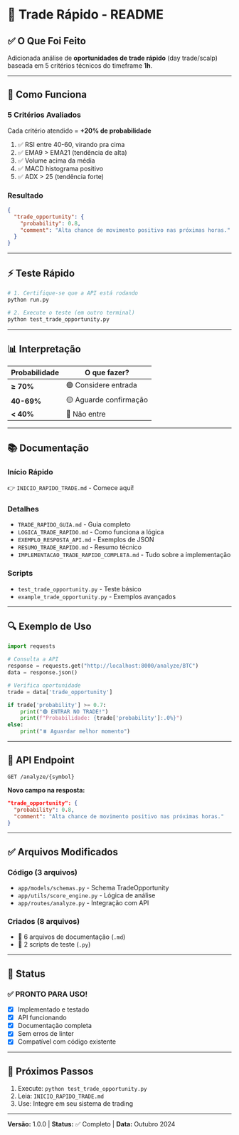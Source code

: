 # 🚀 Trade Rápido - README

## ✅ O Que Foi Feito

Adicionada análise de **oportunidades de trade rápido** (day trade/scalp) baseada em 5 critérios técnicos do timeframe **1h**.

---

## 🎯 Como Funciona

### 5 Critérios Avaliados

Cada critério atendido = **+20% de probabilidade**

1. ✅ RSI entre 40-60, virando pra cima
2. ✅ EMA9 > EMA21 (tendência de alta)
3. ✅ Volume acima da média
4. ✅ MACD histograma positivo
5. ✅ ADX > 25 (tendência forte)

### Resultado

```json
{
  "trade_opportunity": {
    "probability": 0.8,
    "comment": "Alta chance de movimento positivo nas próximas horas."
  }
}
```

---

## ⚡ Teste Rápido

```bash
# 1. Certifique-se que a API está rodando
python run.py

# 2. Execute o teste (em outro terminal)
python test_trade_opportunity.py
```

---

## 📊 Interpretação

| Probabilidade | O que fazer? |
|--------------|-------------|
| **≥ 70%** | 🟢 Considere entrada |
| **40-69%** | 🟡 Aguarde confirmação |
| **< 40%** | 🔴 Não entre |

---

## 📚 Documentação

### Início Rápido
👉 `INICIO_RAPIDO_TRADE.md` - Comece aqui!

### Detalhes
- `TRADE_RAPIDO_GUIA.md` - Guia completo
- `LOGICA_TRADE_RAPIDO.md` - Como funciona a lógica
- `EXEMPLO_RESPOSTA_API.md` - Exemplos de JSON
- `RESUMO_TRADE_RAPIDO.md` - Resumo técnico
- `IMPLEMENTACAO_TRADE_RAPIDO_COMPLETA.md` - Tudo sobre a implementação

### Scripts
- `test_trade_opportunity.py` - Teste básico
- `example_trade_opportunity.py` - Exemplos avançados

---

## 🔍 Exemplo de Uso

```python
import requests

# Consulta a API
response = requests.get("http://localhost:8000/analyze/BTC")
data = response.json()

# Verifica oportunidade
trade = data['trade_opportunity']

if trade['probability'] >= 0.7:
    print("🟢 ENTRAR NO TRADE!")
    print(f"Probabilidade: {trade['probability']:.0%}")
else:
    print("⏸️ Aguardar melhor momento")
```

---

## 📡 API Endpoint

```
GET /analyze/{symbol}
```

**Novo campo na resposta:**
```json
"trade_opportunity": {
  "probability": 0.8,
  "comment": "Alta chance de movimento positivo nas próximas horas."
}
```

---

## ✅ Arquivos Modificados

### Código (3 arquivos)
- `app/models/schemas.py` - Schema TradeOpportunity
- `app/utils/score_engine.py` - Lógica de análise
- `app/routes/analyze.py` - Integração com API

### Criados (8 arquivos)
- 📄 6 arquivos de documentação (`.md`)
- 🧪 2 scripts de teste (`.py`)

---

## 🎯 Status

### ✅ PRONTO PARA USO!

- [x] Implementado e testado
- [x] API funcionando
- [x] Documentação completa
- [x] Sem erros de linter
- [x] Compatível com código existente

---

## 🚀 Próximos Passos

1. Execute: `python test_trade_opportunity.py`
2. Leia: `INICIO_RAPIDO_TRADE.md`
3. Use: Integre em seu sistema de trading

---

**Versão:** 1.0.0 | **Status:** ✅ Completo | **Data:** Outubro 2024

